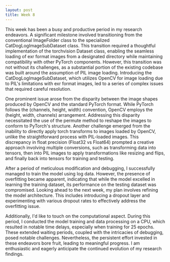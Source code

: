 ```yaml
---
layout: post
title: Week 8
---
```


This week has been a busy and productive period in my research endeavors. A significant milestone involved transitioning from the conventional ImageFolder class to the specialized CatDogLogImageSubDataset class. This transition required a thoughtful implementation of the torchvision Dataset class, enabling the seamless loading of exr format images from a designated directory while maintaining compatibility with other PyTorch components. However, this transition was not without its challenges, as a substantial portion of the existing codebase was built around the assumption of PIL image loading. Introducing the CatDogLogImageSubDataset, which utilizes OpenCV for image loading due to PIL's limitations with exr format images, led to a series of complex issues that required careful resolution.

One prominent issue arose from the disparity between the image shapes produced by OpenCV and the standard PyTorch format. While PyTorch follows the (channels, height, width) convention, OpenCV employs the (height, width, channels) arrangement. Addressing this disparity necessitated the use of the permute method to reshape the images to conform to PyTorch's structure. Another challenge emerged from the inability to directly apply torch transforms to images loaded by OpenCV, unlike the straightforward process with PIL-loaded images. This discrepancy in float precision (Float32 vs Float64) prompted a creative approach involving multiple conversions, such as transforming data into tensors, then into PIL images to apply transformations like resizing and flips, and finally back into tensors for training and testing.

After a period of meticulous modification and debugging, I successfully managed to train the model using log data. However, the presence of overfitting became apparent, indicating that while the model excelled in learning the training dataset, its performance on the testing dataset was compromised. Looking ahead to the next week, my plan involves refining the model architecture. This includes introducing a dropout layer and experimenting with various dropout rates to effectively address the overfitting issue.

Additionally, I'd like to touch on the computational aspect. During this period, I conducted the model training and data processing on a CPU, which resulted in notable time delays, especially when training for 25 epochs. These extended waiting periods, coupled with the intricacies of debugging, posed notable challenges. Nevertheless, the persistent effort invested in these endeavors bore fruit, leading to meaningful progress. I am enthusiastic and eagerly anticipate the continued evolution of my research findings.
